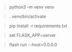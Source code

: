 > python3 -m venv venv

> . venv/bin/activate

> pip install -r requirements.txt

> set FLASK_APP=server

> flash run --host=0.0.0.0
